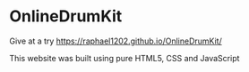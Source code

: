 # OnlineDrumKit

Give at a try
https://raphael1202.github.io/OnlineDrumKit/

This website was built using pure HTML5, CSS and JavaScript
